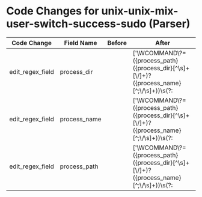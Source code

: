 # Code Changes for unix-unix-mix-user-switch-success-sudo (Parser)

| Code Change | Field Name | Before | After |
|-------------|------------|--------|-------|
| edit_regex_field | process_dir |  | ['\WCOMMAND\\?=({process_path}({process_dir}[^\s]+[\\\/]+)?({process_name}[^;\\\/\s]+))\s(?:|;|$)', '\WPWD\\?=({process_dir}[^\s;]+)'] |
| edit_regex_field | process_name |  | ['\WCOMMAND\\?=({process_path}({process_dir}[^\s]+[\\\/]+)?({process_name}[^;\\\/\s]+))\s(?:|;|$)'] |
| edit_regex_field | process_path |  | ['\WCOMMAND\\?=({process_path}({process_dir}[^\s]+[\\\/]+)?({process_name}[^;\\\/\s]+))\s(?:|;|$)'] |